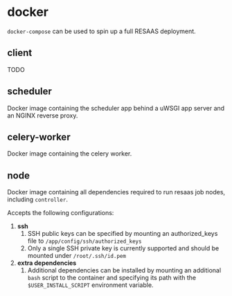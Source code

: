 # docker

`docker-compose` can be used to spin up a full RESAAS deployment.

## client

TODO

## scheduler

Docker image containing the scheduler app behind a uWSGI app server and an NGINX reverse proxy.

## celery-worker

Docker image containing the celery worker.

## node

Docker image containing all dependencies required to run resaas job nodes, including 
`controller`. 

Accepts the following configurations:

  1. **ssh**
     1. SSH public keys can be specified by mounting an authorized_keys file to `/app/config/ssh/authorized_keys`
     1. Only a single SSH private key is currently supported and should be mounted under `/root/.ssh/id.pem`
  1. **extra dependencies**
     1. Additional dependencies can be installed by mounting an additional `bash` script to the container and specifying its path with the `$USER_INSTALL_SCRIPT` environment variable.
